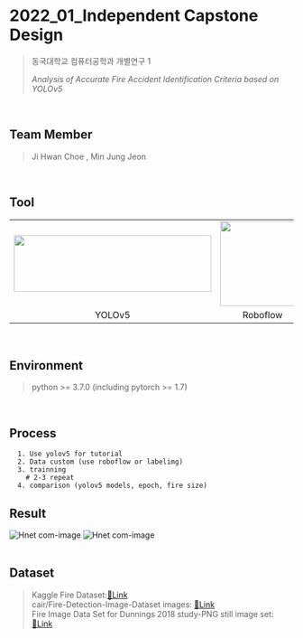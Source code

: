 # 2022_01_Independent Capstone Design 
> 동국대학교 컴퓨터공학과 개별연구 1
> 
> *Analysis of Accurate Fire Accident Identification Criteria based on YOLOv5*
<br>

## Team Member
> Ji Hwan Choe , Min Jung Jeon
<br>

## Tool
<table>
  <tr>
    <td>
      <img src="https://user-images.githubusercontent.com/54761791/161771200-8dabcba3-c09f-4311-a75c-55179a05cde0.png" width = "350" height = "100"/>
    </td>
    <td>
      <img src="https://user-images.githubusercontent.com/54761791/161767737-e51233b9-232b-42e2-b0fc-6c02340f29c2.jpg" width="150" height="150"/>
    </td>
    <td>
      <img src="https://user-images.githubusercontent.com/54761791/161767484-6b17a39d-b6bf-416a-9b79-b14f49c00187.png" width="150" height="150"/>
    </td>
  </tr>
  <tr>
    <td align="center">
      YOLOv5
    </td>
    <td align="center">
      Roboflow
    </td>
    <td align="center">
      Colab
    </td>
  </tr>
</table>
<br>

## Environment
> python >= 3.7.0 (including pytorch >= 1.7)
<br>

## Process
```
  1. Use yolov5 for tutorial
  2. Data custom (use roboflow or labelimg)
  3. trainning
    # 2-3 repeat
  4. comparison (yolov5 models, epoch, fire size)
```
## Result
![Hnet com-image](https://user-images.githubusercontent.com/54761791/161439236-73a6c044-75f6-462e-8dde-cdaef96fc75c.gif)
![Hnet com-image](https://user-images.githubusercontent.com/54761791/161438769-097e2fea-6f0a-4494-b4dc-e8cba4541bba.gif)
<br><br> 

## Dataset
> Kaggle Fire Dataset:[🔗Link](https://www.kaggle.com/phylake1337/fire-dataset) <br>
> cair/Fire-Detection-Image-Dataset images: [🔗Link](https://github.com/cair/Fire-Detection-Image-Dataset)</br>
> Fire Image Data Set for Dunnings 2018 study-PNG still image set: [🔗Link](https://collections.durham.ac.uk/files/r2d217qp536#.YkMMGShBxD_) </br>
